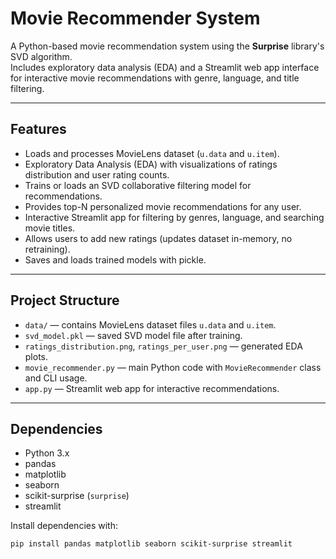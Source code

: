 # Movie Recommender System

A Python-based movie recommendation system using the **Surprise** library's SVD algorithm.  
Includes exploratory data analysis (EDA) and a Streamlit web app interface for interactive movie recommendations with genre, language, and title filtering.

---

## Features

- Loads and processes MovieLens dataset (`u.data` and `u.item`).
- Exploratory Data Analysis (EDA) with visualizations of ratings distribution and user rating counts.
- Trains or loads an SVD collaborative filtering model for recommendations.
- Provides top-N personalized movie recommendations for any user.
- Interactive Streamlit app for filtering by genres, language, and searching movie titles.
- Allows users to add new ratings (updates dataset in-memory, no retraining).
- Saves and loads trained models with pickle.

---

## Project Structure

- `data/` — contains MovieLens dataset files `u.data` and `u.item`.
- `svd_model.pkl` — saved SVD model file after training.
- `ratings_distribution.png`, `ratings_per_user.png` — generated EDA plots.
- `movie_recommender.py` — main Python code with `MovieRecommender` class and CLI usage.
- `app.py` — Streamlit web app for interactive recommendations.

---

## Dependencies

- Python 3.x  
- pandas  
- matplotlib  
- seaborn  
- scikit-surprise (`surprise`)  
- streamlit

Install dependencies with:

```bash
pip install pandas matplotlib seaborn scikit-surprise streamlit

```


